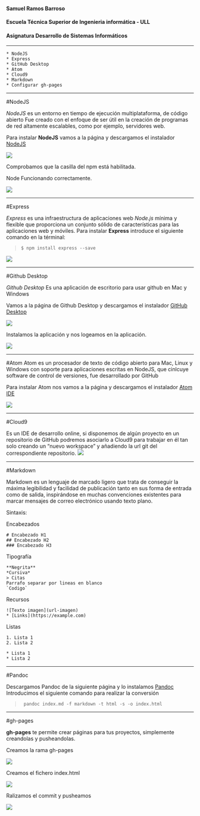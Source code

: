 #### Samuel Ramos Barroso
#### Escuela Técnica Superior de Ingenieria informática - ULL
#### Asignatura Desarrollo de Sistemas Informáticos

___
```
* NodeJS
* Express
* GitHub Desktop
* Atom
* Cloud9
* Markdown
* Configurar gh-pages
```

___

#NodeJS

*NodeJS* es un entorno en tiempo de ejecución multiplataforma,  de código abierto Fue creado con el enfoque de ser útil en la creación de programas de red altamente escalables, como por ejemplo, servidores web.

Para instalar **NodeJS** vamos a la página y descargamos el instalador  [NodeJS](https://nodejs.org)


![](images/node1.png)

Comprobamos que la casilla del npm está habilitada.

Node Funcionando correctamente.

![](images/node3.png)

___

#Express

*Express* es una infraestructura de aplicaciones web *Node.js* mínima y flexible que proporciona un conjunto sólido de características para las aplicaciones web y móviles.
Para instalar **Express** introduce el siguiente comando en la términal: 

> ` $ npm install express --save `

![](images/express.png)

___

#Github Desktop

*Github Desktop* Es una aplicación de escritorio para usar github en Mac y Windows 

Vamos a la página de Github Desktop y descargamos el instalador [GitHub Desktop](https://desktop.github.com)

![](images/git1.png)

Instalamos la aplicación y nos logeamos en la aplicación.

![](images/git2.png)

___

#Atom
Atom es un procesador de texto de código abierto para Mac, Linux y Windows con soporte para aplicaciones escritas en NodeJS, que cinlcuye software de control de versiones, fue desarrollado por GitHub

Para instalar Atom nos vamos a la página y descargamos el instalador [Atom IDE](https://atom.io)

![](images/atom.png)

___

#Cloud9

Es un IDE de desarrollo online, si disponemos de algún proyecto en un repositorio de GitHub podremos asociarlo a Cloud9 para trabajar en él tan solo creando un “nuevo workspace” y añadiendo la url git del correspondiente repositorio.
![](images/c9.png)


___

#Markdown

Markdown es un lenguaje de marcado ligero que trata de conseguir la máxima legibilidad y facilidad de publicación tanto en sus forma de entrada como de salida, inspirándose en muchas convenciones existentes para marcar mensajes de correo electrónico usando texto plano.

Sintaxis:

Encabezados
```
# Encabezado H1
## Encabezado H2
### Encabezado H3
```
Tipografía
```
**Negrita**
*Cursiva*
> Citas
Parrafo separar por lineas en blanco
`Codigo`
```
Recursos
```
![Texto imagen](url-imagen)
* [Links](https://example.com)
```
Listas
```
1. Lista 1
2. Lista 2

* Lista 1
* Lista 2
```
___

#Pandoc

Descargamos Pandoc de la siguiente página y lo instalamos [Pandoc](http://pandoc.org/installing.html)
Introducimos el siguiente comando para realizar la conversión

> `  pandoc index.md -f markdown -t html -s -o index.html ` 


___

#gh-pages

**gh-pages** te permite crear páginas para tus proyectos, simplemente creandolas y pusheandolas.

Creamos la rama gh-pages

![](images/create-branch.png)

Creamos el fichero index.html

![](images/hello-world.png)

Ralizamos el commit y pusheamos

![](images/commit-web.png)


 



